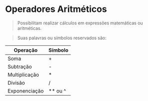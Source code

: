 # Operadores Aritméticos

> Possibilitam realizar cálculos em expressões matemáticas ou aritméticas.

> Suas palavras ou símbolos reservados são:

|Operação|Símbolo|
|---|---|
|Soma|+|
|Subtração|-|
|Multiplicação|*|
|Divisão|/|
|Exponenciação|** ou ^
